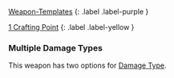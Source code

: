 
[Weapon-Templates](Game/Weapon-Templates)
{: .label .label-purple }

[1 Crafting Point](Game/Designing-Weapons#Crafting%20Points)
{: .label .label-yellow }

### Multiple Damage Types
This weapon has two options for [Damage Type](Game/Core/Weapons#Damage%20Type).